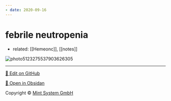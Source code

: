 ```yaml
---
- date: 2020-09-16
---
```


# febrile neutropenia

- related: [[Hemeonc]], [[notes]]

![photo5123275537903626305](https://photos.thisispiggy.com/file/wikiFiles/photo5123275537903626305.jpg)


<hr>

[📝 Edit on GitHub](https://github.com/Mint-System/Knowledge/blob/master/febrile%20neutropenia.md)

[📂 Open in Obsidan](obsidian://open?vault=Knowledge%20Mint%20System&file=febrile%20neutropenia.md ':target=_self')

<footer>Copyright © <a href="https://www.mint-system.ch/">Mint System GmbH</a></footer>